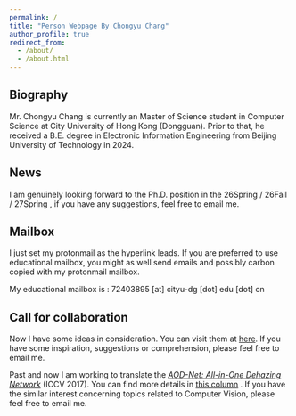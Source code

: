 ```yaml
---
permalink: /
title: "Person Webpage By Chongyu Chang"
author_profile: true
redirect_from: 
  - /about/
  - /about.html
---
```


## Biography

Mr. Chongyu Chang is currently an Master of Science student in Computer Science at City University of Hong Kong (Dongguan). Prior to that, he received a B.E. degree in Electronic Information Engineering from Beijing University of Technology in 2024.

## News

I am genuinely looking forward to the Ph.D. position in the 26Spring / 26Fall / 27Spring , if you have any suggestions, feel free to email me.

## Mailbox 

I just set my protonmail as the hyperlink leads. If you are preferred to use educational mailbox, you might as well send emails and possibly carbon copied with my protonmail mailbox.

My educational mailbox is : 72403895 [at] cityu-dg [dot] edu [dot] cn

## Call for collaboration

Now I have some ideas in consideration. You can visit them at [here](/ideas). If you have some inspiration, suggestions or comprehension, please feel free to email me.

Past and now I am working to translate the [*AOD-Net: All-in-One Dehazing Network*](https://ieeexplore.ieee.org/document/8237773/) (ICCV 2017). You can find more details in [this column](/translations) . If you have the similar interest concerning topics related to Computer Vision, please feel free to email me.